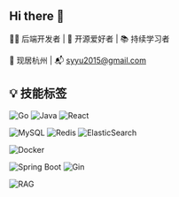 ## Hi there 👋

👨‍💻 后端开发者 | 🐾 开源爱好者 | 📚 持续学习者

📍 现居杭州 | 📬 syyu2015@gmail.com

## 💡 技能标签

![Go](https://img.shields.io/badge/-Go-00ADD8?logo=go&logoColor=white)
![Java](https://img.shields.io/badge/-Java-007396?logo=java&logoColor=white)
![React](https://img.shields.io/badge/React-61DAFB?logo=react&logoColor=black)

![MySQL](https://img.shields.io/badge/MySQL-4479A1?logo=mysql&logoColor=white)
![Redis](https://img.shields.io/badge/Redis-DC382D?logo=redis&logoColor=white)
![ElasticSearch](https://img.shields.io/badge/ElasticSearch-005571?logo=elasticsearch&logoColor=white)

![Docker](https://img.shields.io/badge/Docker-2496ED?logo=docker&logoColor=white)

![Spring Boot](https://img.shields.io/badge/Spring_Boot-6DB33F?logo=springboot&logoColor=white)
![Gin](https://img.shields.io/badge/Gin-Web_Framework-blue)

![RAG](https://img.shields.io/badge/RAG-Retrieval--Augmented--Generation-blue)
